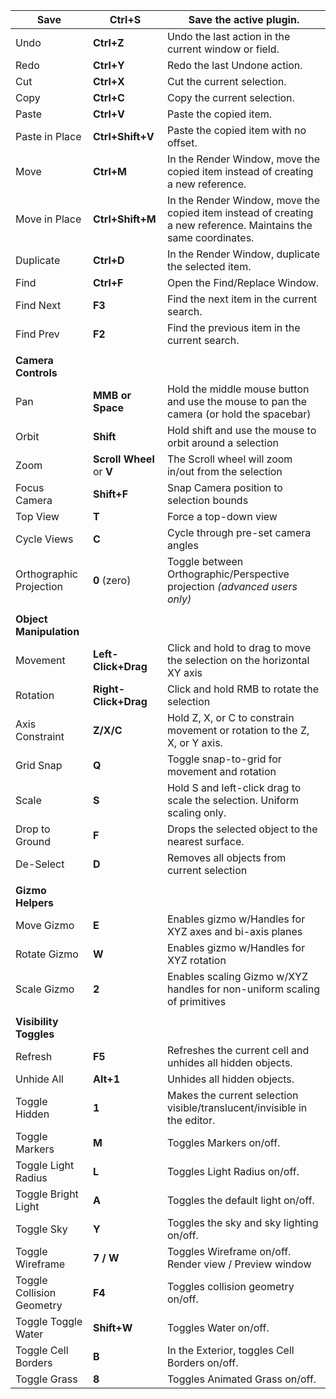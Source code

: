 | Save                      | **Ctrl+S**                | Save the active plugin.                                                                                         |
| ------------------------- | ------------------------- | --------------------------------------------------------------------------------------------------------------- |
| Undo                      | **Ctrl+Z**                | Undo the last action in the current window or field.                                                            |
| Redo                      | **Ctrl+Y**                | Redo the last Undone action.                                                                                    |
| Cut                       | **Ctrl+X**                | Cut the current selection.                                                                                      |
| Copy                      | **Ctrl+C**                | Copy the current selection.                                                                                     |
| Paste                     | **Ctrl+V**                | Paste the copied item.                                                                                          |
| Paste in Place            | **Ctrl+Shift+V**          | Paste the copied item with no offset.                                                                           |
| Move                      | **Ctrl+M**                | In the Render Window, move the copied item instead of creating a new reference.                                 |
| Move in Place             | **Ctrl+Shift+M**          | In the Render Window, move the copied item instead of creating a new reference. Maintains the same coordinates. |
| Duplicate                 | **Ctrl+D**                | In the Render Window, duplicate the selected item.                                                              |
| Find                      | **Ctrl+F**                | Open the Find/Replace Window.                                                                                   |
| Find Next                 | **F3**                    | Find the next item in the current search.                                                                       |
| Find Prev                 | **F2**                    | Find the previous item in the current search.                                                                   |
|                           |                           |                                                                                                                 |
| **Camera Controls**       |                           |                                                                                                                 |
| Pan                       | **MMB or Space**          | Hold the middle mouse button and use the mouse to pan the camera (or hold the spacebar)                         |
| Orbit                     | **Shift**                 | Hold shift and use the mouse to orbit around a selection                                                        |
| Zoom                      | **Scroll Wheel** or **V** | The Scroll wheel will zoom in/out from the selection                                                            |
| Focus Camera              | **Shift+F**               | Snap Camera position to selection bounds                                                                        |
| Top View                  | **T**                     | Force a top-down view                                                                                           |
| Cycle Views               | **C**                     | Cycle through pre-set camera angles                                                                             |
| Orthographic Projection   | **0** (zero)              | Toggle between Orthographic/Perspective projection _(advanced users only)_                                      |
|                           |                           |                                                                                                                 |
| **Object Manipulation**   |                           |                                                                                                                 |
| Movement                  | **Left-Click+Drag**       | Click and hold to drag to move the selection on the horizontal XY axis                                          |
| Rotation                  | **Right-Click+Drag**      | Click and hold RMB to rotate the selection                                                                      |
| Axis Constraint           | **Z/X/C**                 | Hold Z, X, or C to constrain movement or rotation to the Z, X, or Y axis.                                       |
| Grid Snap                 | **Q**                     | Toggle snap-to-grid for movement and rotation                                                                   |
| Scale                     | **S**                     | Hold S and left-click drag to scale the selection. Uniform scaling only.                                        |
| Drop to Ground            | **F**                     | Drops the selected object to the nearest surface.                                                               |
| De-Select                 | **D**                     | Removes all objects from current selection                                                                      |
|                           |                           |                                                                                                                 |
| **Gizmo Helpers**         |                           |                                                                                                                 |
| Move Gizmo                | **E**                     | Enables gizmo w/Handles for XYZ axes and bi-axis planes                                                         |
| Rotate Gizmo              | **W**                     | Enables gizmo w/Handles for XYZ rotation                                                                        |
| Scale Gizmo               | **2**                     | Enables scaling Gizmo w/XYZ handles for non-uniform scaling of primitives                                       |
|                           |                           |                                                                                                                 |
| **Visibility Toggles**    |                           |                                                                                                                 |
| Refresh                   | **F5**                    | Refreshes the current cell and unhides all hidden objects.                                                      |
| Unhide All                | **Alt+1**                 | Unhides all hidden objects.                                                                                     |
| Toggle Hidden             | **1**                     | Makes the current selection visible/translucent/invisible in the editor.                                        |
| Toggle Markers            | **M**                     | Toggles Markers on/off.                                                                                         |
| Toggle Light Radius       | **L**                     | Toggles Light Radius on/off.                                                                                    |
| Toggle Bright Light       | **A**                     | Toggles the default light on/off.                                                                               |
| Toggle Sky                | **Y**                     | Toggles the sky and sky lighting on/off.                                                                        |
| Toggle Wireframe          | **7 / W**                 | Toggles Wireframe on/off. Render view / Preview window                                                          |
| Toggle Collision Geometry | **F4**                    | Toggles collision geometry on/off.                                                                              |
| Toggle Toggle Water       | **Shift+W**               | Toggles Water on/off.                                                                                           |
| Toggle Cell Borders       | **B**                     | In the Exterior, toggles Cell Borders on/off.                                                                   |
| Toggle Grass              | **8**                     | Toggles Animated Grass on/off.                                                                                  |